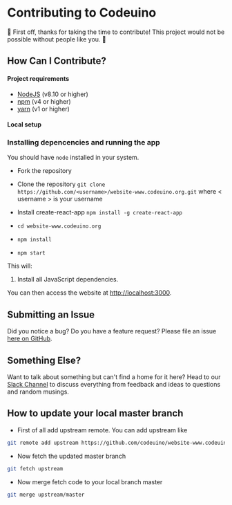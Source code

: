 
# Contributing to Codeuino

🎉 First off, thanks for taking the time to contribute! This project would not be possible without people like you. 🎉

## How Can I Contribute?


#### Project requirements

- [NodeJS](https://nodejs.org) (v8.10 or higher)
- [npm](https://www.npmjs.com) (v4 or higher)
- [yarn](https://yarnpkg.com) (v1 or higher)

#### Local setup

### Installing depencencies and running the app
You should have `node` installed in your system.  
* Fork the repository

* Clone the repository 
  `git clone https://github.com/<username>/website-www.codeuino.org.git`
  where \< username \> is your username

* Install create-react-app
  `npm install -g create-react-app`

* `cd website-www.codeuino.org`

* `npm install`

* `npm start`


This will:
1. Install all JavaScript dependencies.

You can then access the website at [http://localhost:3000](http://localhost:3000).



## Submitting an Issue

Did you notice a bug? Do you have a feature request? Please file an issue [here on GitHub](https://github.com/codeuino/website-www.codeuino.org/issues).

## Something Else?

Want to talk about something but can't find a home for it here? Head to our [Slack Channel](http://slack.codeuino.org/) to discuss everything from feedback and ideas to questions and random musings.

## How to update your local master branch
* First of all add upstream remote. You can add upstream like
```bash
git remote add upstream https://github.com/codeuino/website-www.codeuino.org.git
```
* Now fetch the updated master branch
```bash
git fetch upstream
```
* Now merge fetch code to your local branch master
```bash
git merge upstream/master
```
